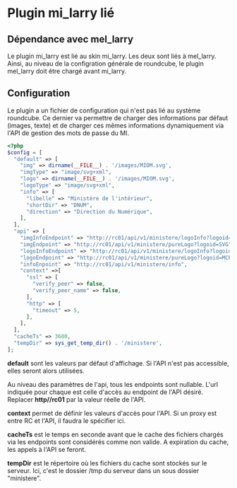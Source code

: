 # Plugin mi_larry lié

## Dépendance avec mel_larry

Le plugin mi_larry est lié au skin mi_larry. Les deux sont liés à mel_larry. Ainsi, au niveau de la configration générale de roundcube, le plugin mel_larry doit être chargé avant mi_larry.

## Configuration

Le plugin a un fichier de configuration qui n'est pas lié au système roundcube. Ce dernier va permettre de charger des informations par défaut (images, texte) et de charger ces mêmes informations dynamiquement via l'API de gestion des mots de passe du MI.

```php
<?php
$config = [
  "default" => [
    "img" => dirname(__FILE__) . '/images/MIOM.svg',
    "imgType" => "image/svg+xml",
    "logo" => dirname(__FILE__) . '/images/MIOM.svg',
    "logoType" => "image/svg+xml",
    "info" => [
      "libelle" => "Ministère de l'intérieur",
      "shortDir" => "DNUM",
      "direction" => "Direction du Numérique",
    ],
  ],
  "api" => [
    "imgInfoEndpoint" => "http://rc01/api/v1/ministere/logoInfo?logoid=SVG",
    "imgEndpoint" => "http://rc01/api/v1/ministere/pureLogo?logoid=SVG",
    "logoInfoEndpoint" => "http://rc01/api/v1/ministere/logoInfo?logoid=MCE",
    "logoEndpoint" => "http://rc01/api/v1/ministere/pureLogo?logoid=MCE",
    "infoEnpoint" => "http://rc01/api/v1/ministere/info",
    "context" =>[
      "ssl" => [
        "verify_peer" => false,
        "verify_peer_name" => false,
      ],
      "http" => [
        "timeout" => 5,
      ],
    ],
  ],
  "cacheTs" => 3600,
  "tempDir" => sys_get_temp_dir() . '/ministere',
];

```

**default** sont les valeurs par défaut d'affichage. Si l'API n'est pas accessible, elles seront alors utilisées.

Au niveau des paramètres de l'api, tous les endpoints sont nullable. L'url indiquée pour chaque est celle d'accès au endpoint de l'API désiré. Replacer **http//rc01** par la valeur réelle de l'API.

**context** permet de définir les valeurs d'accès pour l'API. Si un proxy est entre RC et l'API, il faudra le spécifier ici.

**cacheTs** est le temps en seconde avant que le cache des fichiers chargés via les endpoints sont considérés comme non valide. A expiration du cache, les appels à l'API se feront.

**tempDir** est le répertoire où les fichiers du cache sont stockés sur le serveur. Ici, c'est le dossier /tmp du serveur dans un sous dossier "ministere".

